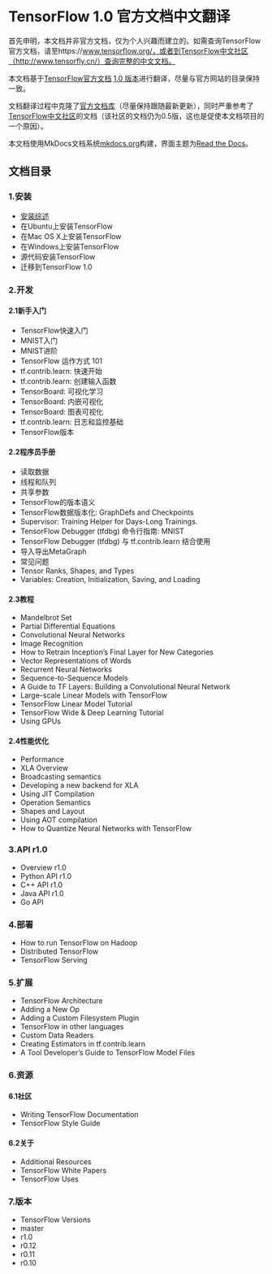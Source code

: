 # TensorFlow 1.0 官方文档中文翻译

首先申明，本文档并非官方文档，仅为个人兴趣而建立的。如需查询TensorFlow官方文档，请至https://www.tensorflow.org/，或者到TensorFlow中文社区（http://www.tensorfly.cn/）查询完整的中文文档。

本文档基于[TensorFlow官方文档](https://www.tensorflow.org/) [1.0 版本]()进行翻译，尽量与官方网站的目录保持一致。

文档翻译过程中克隆了[官方文档库](https://github.com/tensorflow/tensorflow/tree/master/tensorflow/g3doc)（尽量保持跟随最新更新），同时严重参考了[TensorFlow中文社区](http://www.tensorfly.cn/)的文档（该社区的文档仍为0.5版，这也是促使本文档项目的一个原因）。

本文档使用MkDocs文档系统[mkdocs.org](http://mkdocs.org)构建，界面主题为[Read the Docs](https://readthedocs.org/)。


## 文档目录

### 1.安装

* [安装综述](install/install-index.md)
* 在Ubuntu上安装TensorFlow
* 在Mac OS X上安装TensorFlow
* 在Windows上安装TensorFlow
* 源代码安装TensorFlow
* 迁移到TensorFlow 1.0

### 2.开发

#### 2.1新手入门

* TensorFlow快速入门
* MNIST入门
* MNIST进阶
* TensorFlow 运作方式 101
* tf.contrib.learn: 快速开始
* tf.contrib.learn: 创建输入函数
* TensorBoard: 可视化学习
* TensorBoard: 内嵌可视化
* TensorBoard: 图表可视化
* tf.contrib.learn: 日志和监控基础
* TensorFlow版本

#### 2.2程序员手册

* 读取数据
* 线程和队列
* 共享参数
* TensorFlow的版本语义
* TensorFlow数据版本化: GraphDefs and Checkpoints
* Supervisor: Training Helper for Days-Long Trainings.
* TensorFlow Debugger (tfdbg) 命令行指南: MNIST
* TensorFlow Debugger (tfdbg) 与 tf.contrib.learn 结合使用
* 导入导出MetaGraph
* 常见问题
* Tensor Ranks, Shapes, and Types
* Variables: Creation, Initialization, Saving, and Loading

#### 2.3教程

* Mandelbrot Set
* Partial Differential Equations
* Convolutional Neural Networks
* Image Recognition
* How to Retrain Inception’s Final Layer for New Categories
* Vector Representations of Words
* Recurrent Neural Networks
* Sequence-to-Sequence Models
* A Guide to TF Layers: Building a Convolutional Neural Network
* Large-scale Linear Models with TensorFlow
* TensorFlow Linear Model Tutorial
* TensorFlow Wide & Deep Learning Tutorial
* Using GPUs

#### 2.4性能优化

* Performance
* XLA Overview
* Broadcasting semantics
* Developing a new backend for XLA
* Using JIT Compilation
* Operation Semantics
* Shapes and Layout
* Using AOT compilation
* How to Quantize Neural Networks with TensorFlow

### 3.API r1.0

* Overview r1.0
* Python API r1.0
* C++ API r1.0
* Java API r1.0
* Go API

### 4.部署

* How to run TensorFlow on Hadoop
* Distributed TensorFlow
* TensorFlow Serving

### 5.扩展

* TensorFlow Architecture
* Adding a New Op
* Adding a Custom Filesystem Plugin
* TensorFlow in other languages
* Custom Data Readers
* Creating Estimators in tf.contrib.learn
* A Tool Developer’s Guide to TensorFlow Model Files

### 6.资源

#### 6.1社区

* Writing TensorFlow Documentation
* TensorFlow Style Guide

#### 6.2关于

* Additional Resources
* TensorFlow White Papers
* TensorFlow Uses

### 7.版本

* TensorFlow Versions
* master
* r1.0
* r0.12
* r0.11
* r0.10
